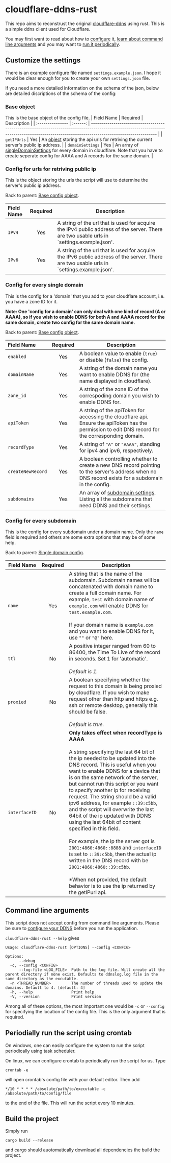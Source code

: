# cloudflare-ddns-rust

This repo aims to reconstrust the original [cloudflare-ddns](https://github.com/un-lock-able/cloudflare-ddns) using rust. This is a simple ddns client used for Cloudflare. 

You may first want to read about how to [configure](#customize-the-settings) it, [learn about command line arguments](#command-line-arguments) and you may want to [run it periodically](#periodially-run-the-script-using-crontab).

## Customize the settings
There is an example configure file named `settings.example.json`. I hope it would be clear enough for you to create your own `settings.json` file.

If you need a more detailed information on the schema of the json, below are detailed discriptions of the schema of the config:

### Base object
This is the base object of the config file.
| Field Name       | Required | Description                                                                                                                                                                                  |
| :--------------- | :------: | -------------------------------------------------------------------------------------------------------------------------------------------------------------------------------------------- |
| `getIPUrls`      |   Yes    | An [object](#config-for-urls-for-retriving-public-ip) storing the api urls for retriving the current server's public ip address.                                                                        |
| `domainSettings` |   Yes    | An array of [singleDomainSettings](#config-for-every-single-domain) for every domain in cloudflare. Note that you have to create seperate config for AAAA and A records for the same domain. |

### Config for urls for retriving public ip
This is the object storing the urls the script will use to determine the server's public ip address. 

Back to parent: [Base config object](#base-object).

| Field Name | Required | Description                                                                                                                               |
| :--------- | :------: | ----------------------------------------------------------------------------------------------------------------------------------------- |
| `IPv4`     |   Yes    | A string of the url that is used for acquire the IPv4 public address of the server. There are two usable urls in `settings.example.json'. |
| `IPv6`     |   Yes    | A string of the url that is used for acquire the IPv6 public address of the server. There are two usable urls in `settings.example.json'. |

### Config for every single domain
This is the config for a 'domain' that you add to your cloudflare account, i.e. you have a zone ID for it.

**Note: One 'config for a domain' can only deal with one kind of record (A or AAAA), so if you wish to enable DDNS for both A and AAAA record for the same domain, create two config for the same domain name.**

Back to parent: [Base config object](#base-object).

| Field Name        | Required | Description                                                                                                                                        |
| :---------------- | :------: | -------------------------------------------------------------------------------------------------------------------------------------------------- |
| `enabled`         |   Yes    | A boolean value to enable (`true`) or disable (`false`) the config.                                                                                |
| `domainName`      |   Yes    | A string of the domain name you want to enable DDNS for (the name displayed in cloudflare).                                                        |
| `zone_id`         |   Yes    | A string of the zone ID of the correspoding domain you wish to enable DDNS for.                                                                    |
| `apiToken`        |   Yes    | A string of the apiToken for accessing the cloudflare api. Ensure the apiToken has the permission to edit DNS record for the corresponding domain. |
| `recordType`      |   Yes    | A string of `"A"` or `"AAAA"`, standing for ipv4 and ipv6, respectively.                                                                           |
| `createNewRecord` |   Yes    | A boolean controlling whether to create a new DNS record pointing to the server's address when no DNS record exists for a subdomain in the config.    |
| `subdomains`      |   Yes    | An array of [subdomain settings](#config-for-every-subdomain). Listing all the subdomains that need DDNS and their settings.                       |

### Config for every subdomain
This is the config for every subdomain under a domain name. Only the `name` field is required and others are some extra options that may be of some help.

Back to parent: [Single domain config](#config-for-every-single-domain).

| Field Name    | Required | Description                                                                                                                                                                                                                                                                                                                                                                                                                                                                                                                                                                                                                                                                                                                                                                                                                |
|---------------|:--------:|----------------------------------------------------------------------------------------------------------------------------------------------------------------------------------------------------------------------------------------------------------------------------------------------------------------------------------------------------------------------------------------------------------------------------------------------------------------------------------------------------------------------------------------------------------------------------------------------------------------------------------------------------------------------------------------------------------------------------------------------------------------------------------------------------------------------------|
| `name`        |    Yes   | A string that is the name of the subdomain. Subdomain names will be concatenated with domain name to create a full domain name. For example, `test` with domain name of `example.com` will enable DDNS for `test.example.com`.<br><br>If your domain name is `example.com` and you want to enable DDNS for it, use `""` or `"@"` here.                                                                                                                                                                                                                                                                                                                                                                                                                                                                                         |
| `ttl`         |    No    | A positive integer ranged from 60 to 86400, the Time To Live of the record in seconds. Set 1 for 'automatic'. <br><br>*Default is 1.*                                                                                                                                                                                                                                                                                                                                                                                                                                                                                                                                                                                                                                                                                          |
| `proxied`     |    No    | A boolean specifying whether the request to this domain is being proxied by cloudflare. If you wish to make request other than http and https e.g. ssh or remote desktop, generally this should be false.<br><br>*Default is true.*                                                                                                                                                                                                                                                                                                                                                                                                                                                                                                                                                                                            |
| `interfaceID` |    No    | **Only takes effect when recordType is AAAA**<br><br>A string specifying the last 64 bit of the ip needed to be updated into the DNS record. This is useful when you want to enable DDNS for a device that is on the same network of the server, but cannot run this script or you want to specify another ip for receiving request. The string should be a valid ipv6 address, for example `::39:c5bb`, and the script will overwrite the last 64bit of the ip updated with DDNS using the last 64bit of content specified in this field.<br><br>For example, the ip the server got is `2001:4860:4860::8888` and `interfaceID` is set to `::39:c5bb`, then the actual ip written in the DNS record with be `2001:4860:4860::39:c5bb`.<br><br>*When not provided, the default behavior is to use the ip returned by the getIPurl api. |

## Command line arguments

This script does not accept config from command line arguments. Please be sure to [configure your DDNS](#configuring-the-settings) before you run the application.

`cloudflare-ddns-rust --help` gives
```
Usage: cloudflare-ddns-rust [OPTIONS] --config <CONFIG>

Options:
      --debug                
  -c, --config <CONFIG>      
      --log-file <LOG_FILE>  Path to the log file. Will create all the parent directory if none exist. Defaults to ddnslog.log file in the same directory as the excutable.
  -n <THREAD_NUMBER>         The number of threads used to update the domains. Default to 4. [default: 4]
  -h, --help                 Print help
  -V, --version              Print version
```

Among all of these options, the most important one would be `-c` or `--config` for specifying the location of the config file. This is the only argument that is required.

## Periodially run the script using crontab

On windows, one can easily configure the system to run the script periodically using task scheduler.

On linux, we can configure crontab to periodically run the script for us. Type 
```shell
crontab -e
```
will open crontab's config file with your default editor. Then add
```
*/10 * * * * /absolute/path/to/executable -c /absolute/path/to/config/file
```
to the end of the file. This will run the script every 10 minutes.

## Build the project
Simply run 
```shell
cargo build --release
```
and cargo should auotomatically download all dependencies the build the project.
